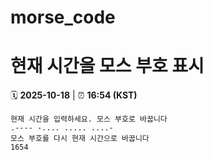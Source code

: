 # morse_code
# 현재 시간을 모스 부호 표시
<!-- MORSE_TIME_START -->
🗓️ **2025-10-18** | ⏰ **16:54 (KST)**

```
현재 시간을 입력하세요. 모스 부호로 바꿉니다
.---- -.... ..... ....-
모스 부호를 다시 현재 시간으로 바꿉니다
1654
```
<!-- MORSE_TIME_END -->
